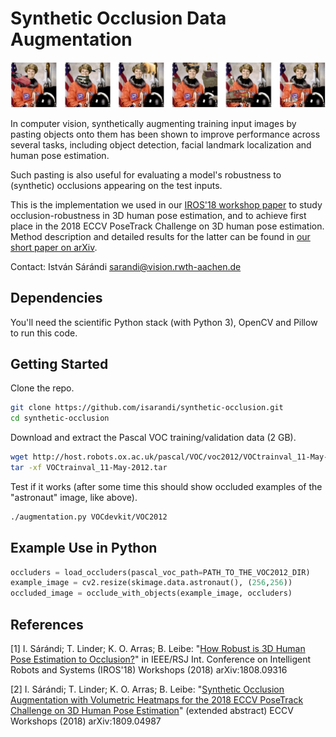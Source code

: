 # Synthetic Occlusion Data Augmentation

![Occlusion augmented examples](examples.jpg)

In computer vision, synthetically augmenting training input images by pasting objects onto them has been shown to improve performance across several tasks, including object detection, facial landmark localization and human pose estimation.

Such pasting is also useful for evaluating a model's robustness to (synthetic) occlusions appearing on the test inputs.

This is the implementation we used in our [IROS'18 workshop paper](https://arxiv.org/abs/1808.09316) to study occlusion-robustness in 3D human pose estimation, and to achieve first place in the 2018 ECCV PoseTrack Challenge on 3D human pose estimation. Method description and detailed results for the latter can be found in [our short paper on arXiv](https://arxiv.org/abs/1809.04987).

Contact: István Sárándi <sarandi@vision.rwth-aachen.de>

## Dependencies 
You'll need the scientific Python stack (with Python 3), OpenCV and Pillow to run this code.

## Getting Started

Clone the repo.

```bash
git clone https://github.com/isarandi/synthetic-occlusion.git
cd synthetic-occlusion
```

Download and extract the Pascal VOC training/validation data (2 GB).

```bash
wget http://host.robots.ox.ac.uk/pascal/VOC/voc2012/VOCtrainval_11-May-2012.tar
tar -xf VOCtrainval_11-May-2012.tar

```

Test if it works (after some time this should show occluded examples of the "astronaut" image, like above).

```bash
./augmentation.py VOCdevkit/VOC2012
```

## Example Use in Python

```python 
occluders = load_occluders(pascal_voc_path=PATH_TO_THE_VOC2012_DIR)
example_image = cv2.resize(skimage.data.astronaut(), (256,256))
occluded_image = occlude_with_objects(example_image, occluders)
```


## References

[1] I. Sárándi; T. Linder; K. O. Arras; B. Leibe: "[How Robust is 3D Human Pose Estimation to Occlusion?](https://arxiv.org/abs/1808.09316)" in IEEE/RSJ Int. Conference on Intelligent Robots and Systems (IROS'18) Workshops (2018) arXiv:1808.09316

[2] I. Sárándi; T. Linder; K. O. Arras; B. Leibe: "[Synthetic Occlusion Augmentation with Volumetric Heatmaps for the 2018 ECCV PoseTrack Challenge on 3D Human Pose Estimation](https://arxiv.org/abs/1809.04987)" (extended abstract) ECCV Workshops (2018) arXiv:1809.04987
